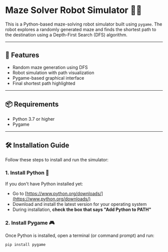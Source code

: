 # Maze Solver Robot Simulator 🧠🤖

This is a Python-based maze-solving robot simulator built using `pygame`. The robot explores a randomly generated maze and finds the shortest path to the destination using a Depth-First Search (DFS) algorithm.

---

## 🧩 Features


- Random maze generation using DFS
- Robot simulation with path visualization
- Pygame-based graphical interface
- Final shortest path highlighted

---

## 📦 Requirements

- Python 3.7 or higher
- Pygame

---

## 🛠 Installation Guide

Follow these steps to install and run the simulator:

### 1. Install Python 🐍

If you don't have Python installed yet:

- Go to [https://www.python.org/downloads/](https://www.python.org/downloads/)
- Download and install the latest version for your operating system
- During installation, **check the box that says "Add Python to PATH"**

### 2. Install Pygame 🎮

Once Python is installed, open a terminal (or command prompt) and run:

```bash
pip install pygame
